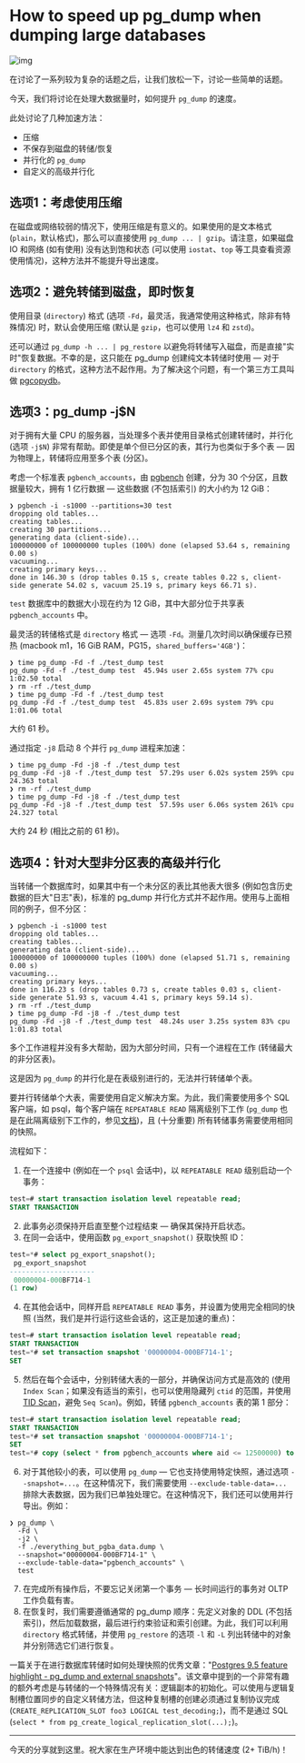 # How to speed up pg_dump when dumping large databases

![img](https://gitlab.com/postgres-ai/postgresql-consulting/postgres-howtos/-/raw/main/files/0008_cover.png)

在讨论了一系列较为复杂的话题之后，让我们放松一下，讨论一些简单的话题。

今天，我们将讨论在处理大数据量时，如何提升 `pg_dump` 的速度。

此处讨论了几种加速方法：

- 压缩
- 不保存到磁盘的转储/恢复
- 并行化的 `pg_dump`
- 自定义的高级并行化

## 选项1：考虑使用压缩

在磁盘或网络较弱的情况下，使用压缩是有意义的。如果使用的是文本格式 (`plain`，默认格式)，那么可以直接使用 `pg_dump ... | gzip`。请注意，如果磁盘 IO 和网络 (如有使用) 没有达到饱和状态 (可以使用 `iostat`、`top` 等工具查看资源使用情况)，这种方法并不能提升导出速度。

## 选项2：避免转储到磁盘，即时恢复

使用目录 (`directory`) 格式 (选项 `-Fd`，最灵活，我通常使用这种格式，除非有特殊情况) 时，默认会使用压缩 (默认是 `gzip`，也可以使用 `lz4` 和 `zstd`)。

还可以通过 `pg_dump -h ... | pg_restore` 以避免将转储写入磁盘，而是直接"实时"恢复数据。不幸的是，这只能在 pg_dump 创建纯文本转储时使用 — 对于 `directory` 的格式，这种方法不起作用。为了解决这个问题，有一个第三方工具叫做 [pgcopydb](https://github.com/dimitri/pgcopydb)。

## 选项3：pg_dump -j$N

对于拥有大量 CPU 的服务器，当处理多个表并使用目录格式创建转储时，并行化 (选项 `-j$N`) 非常有帮助。即使是单个但已分区的表，其行为也类似于多个表 — 因为物理上，转储将应用至多个表 (分区)。

考虑一个标准表 `pgbench_accounts`，由 [pgbench](https://postgresql.org/docs/current/pgbench.html) 创建，分为 30 个分区，且数据量较大，拥有 1 亿行数据 — 这些数据 (不包括索引) 的大小约为 12 GiB：

```shell
❯ pgbench -i -s1000 --partitions=30 test
dropping old tables...
creating tables...
creating 30 partitions...
generating data (client-side)...
100000000 of 100000000 tuples (100%) done (elapsed 53.64 s, remaining 0.00 s)
vacuuming...
creating primary keys...
done in 146.30 s (drop tables 0.15 s, create tables 0.22 s, client-side generate 54.02 s, vacuum 25.19 s, primary keys 66.71 s).
```

`test` 数据库中的数据大小现在约为 12 GiB，其中大部分位于共享表 `pgbench_accounts` 中。

最灵活的转储格式是 `directory` 格式 — 选项 `-Fd`。测量几次时间以确保缓存已预热 (macbook m1，16 GiB RAM，PG15，`shared_buffers='4GB'`)：

```shell
❯ time pg_dump -Fd -f ./test_dump test
pg_dump -Fd -f ./test_dump test  45.94s user 2.65s system 77% cpu 1:02.50 total
❯ rm -rf ./test_dump
❯ time pg_dump -Fd -f ./test_dump test
pg_dump -Fd -f ./test_dump test  45.83s user 2.69s system 79% cpu 1:01.06 total
```

大约 61 秒。 

通过指定 `-j8` 启动 8 个并行 `pg_dump` 进程来加速：

```shell
❯ time pg_dump -Fd -j8 -f ./test_dump test
pg_dump -Fd -j8 -f ./test_dump test  57.29s user 6.02s system 259% cpu 24.363 total
❯ rm -rf ./test_dump
❯ time pg_dump -Fd -j8 -f ./test_dump test
pg_dump -Fd -j8 -f ./test_dump test  57.59s user 6.06s system 261% cpu 24.327 total
```

大约 24 秒 (相比之前的 61 秒)。

## 选项4：针对大型非分区表的高级并行化

当转储一个数据库时，如果其中有一个未分区的表比其他表大很多 (例如包含历史数据的巨大"日志"表)，标准的 pg_dump 并行化方式并不起作用。使用与上面相同的例子，但不分区：

```shell
❯ pgbench -i -s1000 test
dropping old tables...
creating tables...
generating data (client-side)...
100000000 of 100000000 tuples (100%) done (elapsed 51.71 s, remaining 0.00 s)
vacuuming...
creating primary keys...
done in 116.23 s (drop tables 0.73 s, create tables 0.03 s, client-side generate 51.93 s, vacuum 4.41 s, primary keys 59.14 s).
❯ rm -rf ./test_dump
❯ time pg_dump -Fd -j8 -f ./test_dump test
pg_dump -Fd -j8 -f ./test_dump test  48.24s user 3.25s system 83% cpu 1:01.83 total
```

多个工作进程并没有多大帮助，因为大部分时间，只有一个进程在工作 (转储最大的非分区表)。

这是因为 `pg_dump` 的并行化是在表级别进行的，无法并行转储单个表。

要并行转储单个大表，需要使用自定义解决方案。为此，我们需要使用多个 SQL 客户端，如 psql，每个客户端在 `REPEATABLE READ` 隔离级别下工作 (`pg_dump` 也是在此隔离级别下工作的，参见[文档](https://www.postgresql.org/docs/current/transaction-iso.html))，且 (十分重要) 所有转储事务需要使用相同的快照。

流程如下：

1. 在一个连接中 (例如在一个 `psql` 会话中)，以 `REPEATABLE READ` 级别启动一个事务：

```sql
test=# start transaction isolation level repeatable read;
START TRANSACTION
```

2. 此事务必须保持开启直至整个过程结束 — 确保其保持开启状态。
3. 在同一会话中，使用函数 `pg_export_snapshot()` 获取快照 ID：

```sql
test=*# select pg_export_snapshot();
 pg_export_snapshot
---------------------
 00000004-000BF714-1
(1 row)
```

4. 在其他会话中，同样开启 `REPEATABLE READ` 事务，并设置为使用完全相同的快照 (当然，我们是并行运行这些会话的，这正是加速的重点)：

```sql
test=# start transaction isolation level repeatable read;
START TRANSACTION
test=*# set transaction snapshot '00000004-000BF714-1';
SET
```

5. 然后在每个会话中，分别转储大表的一部分，并确保访问方式是高效的 (使用 `Index Scan`；如果没有适当的索引，也可以使用隐藏列 `ctid` 的范围，并使用 [TID Scan](https://www.pgmustard.com/docs/explain/tid-scan)，避免 `Seq Scan`)。例如，转储 `pgbench_accounts` 表的第 1 部分：

```sql
test=# start transaction isolation level repeatable read;
START TRANSACTION
test=*# set transaction snapshot '00000004-000BF714-1';
SET
test=*# copy (select * from pgbench_accounts where aid <= 12500000) to stdout;
```

6. 对于其他较小的表，可以使用 `pg_dump` — 它也支持使用特定快照，通过选项 `--snapshot=...`。在这种情况下，我们需要使用 `--exclude-table-data=...` 排除大表数据，因为我们已单独处理它。在这种情况下，我们还可以使用并行导出。例如：

```shell
❯ pg_dump \
  -Fd \
  -j2 \
  -f ./everything_but_pgba_data.dump \
  --snapshot="00000004-000BF714-1" \
  --exclude-table-data="pgbench_accounts" \
  test
```

7. 在完成所有操作后，不要忘记关闭第一个事务 — 长时间运行的事务对 OLTP 工作负载有害。
8. 在恢复时，我们需要遵循通常的 pg_dump 顺序：先定义对象的 DDL (不包括索引)，然后加载数据，最后进行约束验证和索引创建。为此，我们可以利用 `directory` 格式转储，并使用 `pg_restore` 的选项 `-l` 和 `-L` 列出转储中的对象并分别筛选它们进行恢复。

一篇关于在进行数据库转储时如何处理快照的优秀文章："[Postgres 9.5 feature highlight - pg_dump and external snapshots](https://paquier.xyz/postgresql-2/postgres-9-5-feature-highlight-pg-dump-snapshots/)"。该文章中提到的一个非常有趣的额外考虑是与转储的一个特殊情况有关：逻辑副本的初始化。可以使用与逻辑复制槽位置同步的自定义转储方法，但这种复制槽的创建必须通过复制协议完成(`CREATE_REPLICATION_SLOT foo3 LOGICAL test_decoding;`)，而不是通过 SQL (`select * from pg_create_logical_replication_slot(...);`)。

---

今天的分享就到这里。祝大家在生产环境中能达到出色的转储速度 (2+ TiB/h)！